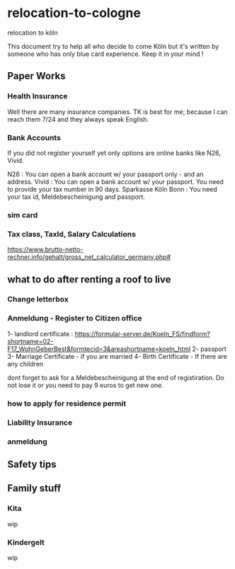 # relocation-to-cologne
relocation to köln

This document try to help all who decide to come Köln but it's written by someone who has only blue card experience. Keep it in your mind !

## Paper Works 

### Health Insurance

Well there are many insurance companies. 
TK is best for me; because I can reach them 7/24 and they always speak English. 


### Bank Accounts 
If you did not register yourself yet only options are online banks like N26, Vivid.

N26 : You can open a bank account w/ your passport only - and an address.
Vivid : You can open a bank account w/ your passport. You need to provide your tax number in 90 days.
Sparkasse Köln Bonn : You need your tax id, Meldebescheinigung and passport.

 
### sim card

### Tax class, TaxId, Salary Calculations 
https://www.brutto-netto-rechner.info/gehalt/gross_net_calculator_germany.php#

## what to do after renting a roof to live
### Change letterbox
### Anmeldung - Register to Citizen office
1- landlord certificate : https://formular-server.de/Koeln_FS/findform?shortname=02-F17_WohnGeberBest&formtecid=3&areashortname=koeln_html
2- passport 
3- Marriage Certificate - if you are married
4- Birth Certificate - If there are any children

dont forget to ask for a Meldebescheinigung at the end of registiration. Do not lose it or you need to pay 9 euros to get new one. 


### how to apply for residence permit


### Liability Insurance 

### anmeldung  
 

## Safety tips 


## Family stuff
### Kita
wip

### Kindergelt 
wip 



